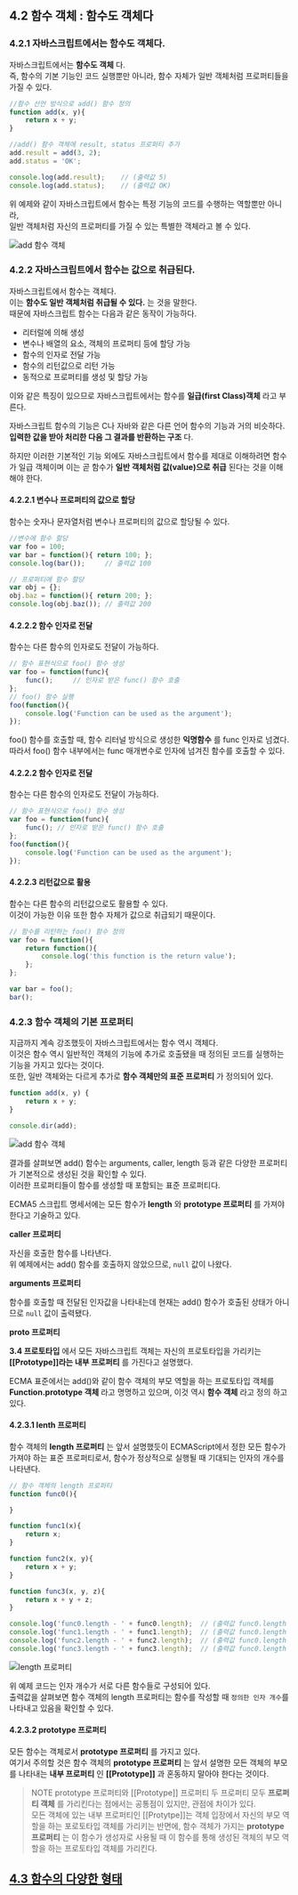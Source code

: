 ## 4.2 함수 객체 : 함수도 객체다

### 4.2.1  자바스크립트에서는 함수도 객체다.
자바스크립트에서는 **함수도 객체** 다.  
즉, 함수의 기본 기능인 코드 실행뿐만 아니라, 함수 자체가 일반 객체처럼 프로퍼티들을 가질 수 있다.
```js
//함수 선언 방식으로 add() 함수 정의
function add(x, y){
    return x + y;
}

//add() 함수 객체에 result, status 프로퍼티 추가
add.result = add(3, 2);
add.status = 'OK';

console.log(add.result);    // (출력값 5)
console.log(add.status);    // (출력값 OK)
```
위 예제와 같이 자바스크립트에서 함수는 특정 기능의 코드를 수행하는 역할뿐만 아니라,  
일반 객체처럼 자신의 프로퍼티를 가질 수 있는 특별한 객체라고 볼 수 있다.  

![add 함수 객체](../images/4.2.gif)  


### 4.2.2 자바스크립트에서 함수는 값으로 취급된다.
자바스크립트에서 함수는 객체다.  
이는 **함수도 일반 객체처럼 취급될 수 있다.** 는 것을 말한다.  
때문에 자바스크립트 함수는 다음과 같은 동작이 가능하다.
- 리터럴에 의해 생성
- 변수나 배열의 요소, 객체의 프로퍼티 등에 할당 가능
- 함수의 인자로 전달 가능
- 함수의 리턴값으로 리턴 가능
- 동적으로 프로퍼티를 생성 및 할당 가능

이와 같은 특징이 있으므로 자바스크립트에서는 함수를 **일급(first Class)객체** 라고 부른다.  

자바스크립트 함수의 기능은 C나 자바와 같은 다른 언어 함수의 기능과 거의 비슷하다.  
**입력한 값을 받아 처리한 다음 그 결과를 반환하는 구조** 다.  

하지만 이러한 기본적인 기능 외에도 자바스크립트에서 함수를 제대로 이해하려면 함수가 일급 객체이며 이는 곧 함수가 **일반 객체처럼 값(value)으로 취급** 된다는 것을 이해해야 한다.  

#### 4.2.2.1 변수나 프로퍼티의 값으로 할당  

함수는 숫자나 문자열처럼 변수나 프로퍼티의 값으로 할당될 수 있다.  

```js
//변수에 함수 할당
var foo = 100;
var bar = function(){ return 100; };
console.log(bar());     // 출력값 100

// 프로퍼티에 함수 할당
var obj = {};
obj.baz = function(){ return 200; };
console.log(obj.baz()); // 출력값 200
```

#### 4.2.2.2 함수 인자로 전달

함수는 다른 함수의 인자로도 전달이 가능하다.  
```js
// 함수 표현식으로 foo() 함수 생성
var foo = function(func){
    func();     // 인자로 받은 func() 함수 호출
};
// foo() 함수 실행
foo(function(){
    console.log('Function can be used as the argument');
});
```
foo() 함수를 호출할 때, 함수 리터널 방식으로 생성한 **익명함수** 를 func 인자로 넘겼다.  
따라서 foo() 함수 내부에서는 func 매개변수로 인자에 넘겨진 함수를 호출할 수 있다.  

#### 4.2.2.2 함수 인자로 전달

함수는 다른 함수의 인자로도 전달이 가능하다.  

```js
// 함수 표현식으로 foo() 함수 생성
var foo = function(func){
    func(); // 인자로 받은 func() 함수 호출
};
foo(function(){
    console.log('Function can be used as the argument');
});
```

#### 4.2.2.3 리턴값으로 활용

함수는 다른 함수의 리턴값으로도 활용할 수 있다.  
이것이 가능한 이유 또한 함수 자체가 값으로 취급되기 때문이다.

```js
// 함수를 리턴하는 foo() 함수 정의
var foo = function(){
    return function(){
        console.log('this function is the return value');
    };
};

var bar = foo();
bar();
```


### 4.2.3 함수 객체의 기본 프로퍼티

지금까지 계속 강조했듯이 자바스크립트에서는 함수 역시 객체다.  
이것은 함수 역시 일반적인 객체의 기능에 추가로 호출됐을 때 정의된 코드를 실행하는 기능을 가지고 있다는 것이다.  
또한, 일반 객체와는 다르게 추가로 **함수 객체만의 표준 프로퍼티** 가 정의되어 있다.

```js
function add(x, y) {
    return x + y;
}

console.dir(add);
```

![add 함수 객체](../images/4.3.gif)  

결과를 살펴보면 add() 함수는 arguments, caller, length 등과 같은 다양한 프로퍼티가 기본적으로 생성된 것을 확인할 수 있다.  
이러한 프로퍼티들이 함수를 생성할 때 포함되는 표준 프로퍼티다.  

ECMA5 스크립트 명세서에는 모든 함수가 **length** 와 **prototype 프로퍼티** 를 가져야 한다고 기술하고 있다.  

**caller 프로퍼티**  

자신을 호출한 함수를 나타낸다.  
위 예제에서는 add() 함수를 호출하지 않았으므로, `null` 값이 나왔다.  


**arguments 프로퍼티**  

함수를 호출할 때 전달된 인자값을 나타내는데 현재는 add() 함수가 호출된 상태가 아니므로 `null` 값이 출력됐다.  

**__proto__ 프로퍼티**  

 **3.4 프로토타입** 에서 모든 자바스크립트 객체는 자신의 프로토타입을 가리키는 **[[Prototype]]라는 내부 프로퍼티** 를 가진다고 설명했다.  

 ECMA 표준에서는 add()와 같이 함수 객체의 부모 역할을 하는 프로토타입 객체를 **Function.prototype 객체** 라고 명명하고 있으며, 이것 역시 **함수 객체** 라고 정의 하고 있다.

#### 4.2.3.1 lenth 프로퍼티

함수 객체의 **length 프로퍼티** 는 앞서 설명했듯이 ECMAScript에서 정한 모든 함수가 가져야 하는 표준 프로퍼티로서, 함수가 정상적으로 실행될 때 기대되는 인자의 개수를 나타낸다.

```js
// 함수 객체의 length 프로퍼티
function func0(){

}

function func1(x){
    return x;
}

function func2(x, y){
    return x + y;
}

function func3(x, y, z){
    return x + y + z;
}

console.log('func0.length - ' + func0.length);  // (출력값 func0.length - 0)
console.log('func1.length - ' + func1.length);  // (출력값 func0.length - 1)
console.log('func2.length - ' + func2.length);  // (출력값 func0.length - 2)
console.log('func3.length - ' + func3.length);  // (출력값 func0.length - 3)
```

![length 프로퍼티](../images/4.4.gif)  

위 예제 코드는 인자 개수가 서로 다른 함수들로 구성되어 있다.  
출력값을 살펴보면 함수 객체의 length 프로퍼티는 함수를 작성할 때 `정의한 인자 개수`를 나타내고 있음을 확인할 수 있다.

#### 4.2.3.2 prototype 프로퍼티

모든 함수는 객체로서 **prototype 프로퍼티** 를 가지고 있다.  
여기서 주의할 것은 함수 객체의 **prototype 프로퍼티** 는 앞서 설명한 모든 객체의 부모를 나타내는 **내부 프로퍼티** 인 **[[Prototype]]** 과 혼동하지 말아야 한다는 것이다.  

>NOTE prototype 프로퍼티와 [[Prototype]] 프로퍼티
두 프로퍼티 모두 **프로퍼티 객체** 를 가리킨다는 점에서는 공통점이 있지만, 관점에 차이가 있다.  
모든 객체에 있는 내부 프로퍼티인 [[Protytpe]]는 객체 입장에서 자신의 부모 역할을 하는 포로토타입 객체를 가리키는 반면에, 함수 객체가 가지는 **prototype 프로퍼티** 는 이 함수가 생성자로 사용될 때 이 함수를 통해 생성된 객체의 부모 역할을 하는 프로토타입 객체를 가리킨다.

## [4.3 함수의 다양한 형태](./chapter04-03.md)
